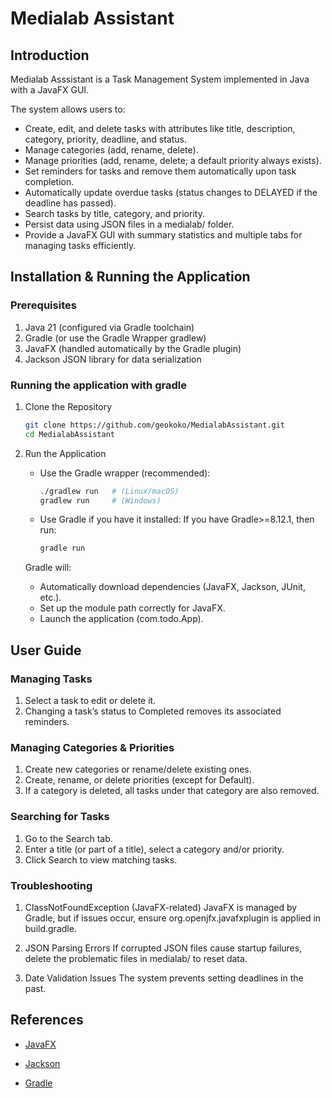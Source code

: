 # Medialab Assistant
## Introduction
Medialab Asssistant is a Task Management System implemented in Java with a JavaFX GUI.

The system allows users to:

* Create, edit, and delete tasks with attributes like title, description, category, priority, deadline, and status.
* Manage categories (add, rename, delete).
* Manage priorities (add, rename, delete; a default priority always exists).
* Set reminders for tasks and remove them automatically upon task completion.
* Automatically update overdue tasks (status changes to DELAYED if the deadline has passed).
* Search tasks by title, category, and priority.
* Persist data using JSON files in a medialab/ folder.
* Provide a JavaFX GUI with summary statistics and multiple tabs for managing tasks efficiently.

## Installation & Running the Application

### Prerequisites
1. Java 21 (configured via Gradle toolchain)
2. Gradle (or use the Gradle Wrapper gradlew)
3. JavaFX (handled automatically by the Gradle plugin)
4. Jackson JSON library for data serialization

### Running the application with gradle

1. Clone the Repository
    ``` bash
    git clone https://github.com/geokoko/MedialabAssistant.git
    cd MedialabAssistant
    ```

2. Run the Application
    * Use the Gradle wrapper (recommended):
        ``` bash
        ./gradlew run   # (Linux/macOS)
        gradlew run     # (Windows)
        ```

    * Use Gradle if you have it installed:
        If you have Gradle>=8.12.1, then run:
        ``` bash
        gradle run
        ```

    Gradle will:
    * Automatically download dependencies (JavaFX, Jackson, JUnit, etc.).
    * Set up the module path correctly for JavaFX.
    * Launch the application (com.todo.App).

## User Guide

### Managing Tasks

1. Select a task to edit or delete it.
2. Changing a task’s status to Completed removes its associated reminders.

### Managing Categories & Priorities

1. Create new categories or rename/delete existing ones.
2. Create, rename, or delete priorities (except for Default).
3. If a category is deleted, all tasks under that category are also removed.

### Searching for Tasks

1. Go to the Search tab.
2. Enter a title (or part of a title), select a category and/or priority.
3. Click Search to view matching tasks.

### Troubleshooting
1. ClassNotFoundException (JavaFX-related)
    JavaFX is managed by Gradle, but if issues occur, ensure org.openjfx.javafxplugin is applied in build.gradle.

2. JSON Parsing Errors
    If corrupted JSON files cause startup failures, delete the problematic files in medialab/ to reset data.

3. Date Validation Issues
    The system prevents setting deadlines in the past.

## References
* [JavaFX](https://docs.oracle.com/javase/8/javafx/get-started-tutorial/jfx-overview.htm)

* [Jackson](https://github.com/FasterXML/jackson)

* [Gradle](https://gradle.org/)
